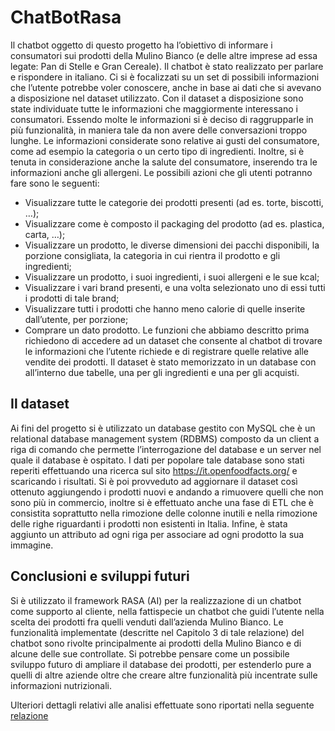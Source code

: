 # ChatBotRasa
Il chatbot oggetto di questo progetto ha l’obiettivo di informare i consumatori sui prodotti della Mulino Bianco (e delle altre imprese ad essa legate: Pan di Stelle e Gran Cereale). Il chatbot è stato realizzato per parlare e rispondere in italiano.
Ci si è focalizzati su un set di possibili informazioni che l’utente potrebbe voler conoscere, anche in base ai dati che si avevano a disposizione nel dataset utilizzato.
Con il dataset a disposizione sono state individuate tutte le informazioni che maggiormente interessano i consumatori. Essendo molte le informazioni si è deciso di raggrupparle in più funzionalità, in maniera tale da non avere delle conversazioni troppo lunghe. Le informazioni considerate sono relative ai gusti del consumatore, come ad esempio la categoria o un certo tipo di ingredienti. Inoltre, si è tenuta in considerazione anche la salute del consumatore, inserendo tra le informazioni anche gli allergeni.
Le possibili azioni che gli utenti potranno fare sono le seguenti:
 -  Visualizzare tutte le categorie dei prodotti presenti (ad es. torte, biscotti, …);
 -  Visualizzare come è composto il packaging del prodotto (ad es. plastica, carta, …);
 -  Visualizzare un prodotto, le diverse dimensioni dei pacchi disponibili, la porzione consigliata, la categoria in cui rientra il prodotto e gli ingredienti;
 -  Visualizzare un prodotto, i suoi ingredienti, i suoi allergeni e le sue kcal;
 -  Visualizzare i vari brand presenti, e una volta selezionato uno di essi tutti i prodotti di tale brand;
 -  Visualizzare tutti i prodotti che hanno meno calorie di quelle inserite dall’utente, per porzione;
 -  Comprare un dato prodotto.
Le funzioni che abbiamo descritto prima richiedono di accedere ad un dataset che consente al chatbot di trovare le informazioni che l’utente richiede e di registrare quelle relative alle vendite dei prodotti.
Il dataset è stato memorizzato in un database con all’interno due tabelle, una per gli ingredienti e una per gli
acquisti.

## Il dataset
Ai fini del progetto si è utilizzato un database gestito con MySQL che è un relational database management system (RDBMS) composto da un client a riga di comando che permette l’interrogazione del database e un server nel quale il database è ospitato.
I dati per popolare tale database sono stati reperiti effettuando una ricerca sul sito https://it.openfoodfacts.org/ e scaricando i risultati.
Si è poi provveduto ad aggiornare il dataset così ottenuto aggiungendo i prodotti nuovi e andando a rimuovere quelli che non sono più in commercio, inoltre si è effettuato anche una fase di ETL che è consistita soprattutto nella rimozione delle colonne inutili e nella rimozione delle righe riguardanti i prodotti non esistenti in Italia.
Infine, è stata aggiunto un attributo ad ogni riga per associare ad ogni prodotto la sua immagine.

## Conclusioni e sviluppi futuri
Si è utilizzato il framework RASA (AI) per la realizzazione di un chatbot come supporto al cliente, nella fattispecie un chatbot che guidi l’utente nella scelta dei prodotti fra quelli venduti dall’azienda Mulino Bianco.
Le funzionalità implementate (descritte nel Capitolo 3 di tale relazione) del chatbot sono rivolte principalmente ai prodotti della Mulino Bianco e di alcune delle sue controllate.
Si potrebbe pensare come un possibile sviluppo futuro di ampliare il database dei prodotti, per estenderlo pure a quelli di altre aziende oltre che creare altre funzionalità più incentrate sulle informazioni nutrizionali.


Ulteriori dettagli relativi alle analisi effettuate sono riportati nella seguente [relazione](https://github.com/ChiaraAmalia/ChatBotRasa/blob/main/Relazione_Chatbot_Rasa.pdf)
